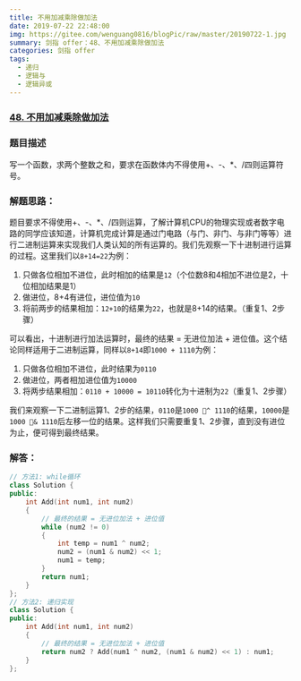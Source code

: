```yaml
---
title: 不用加减乘除做加法
date: 2019-07-22 22:48:00
img: https://gitee.com/wenguang0816/blogPic/raw/master/20190722-1.jpg
summary: 剑指 offer：48、不用加减乘除做加法
categories: 剑指 offer
tags:
  - 递归
  - 逻辑与
  - 逻辑异或
---
```

### [48\. 不用加减乘除做加法](https://www.nowcoder.com/practice/59ac416b4b944300b617d4f7f111b215?tpId=13&tqId=11201&tPage=1&rp=1&ru=/ta/coding-interviews&qru=/ta/coding-interviews/question-ranking)

### 题目描述
写一个函数，求两个整数之和，要求在函数体内不得使用+、-、*、/四则运算符号。

### 解题思路：
题目要求不得使用+、-、*、/四则运算，了解计算机CPU的物理实现或者数字电路的同学应该知道，计算机完成计算是通过门电路（与门、非门、与非门等等）进行二进制运算来实现我们人类认知的所有运算的。我们先观察一下十进制进行运算的过程。这里我们以`8+14=22`为例：

1. 只做各位相加不进位，此时相加的结果是`12`（个位数8和4相加不进位是2，十位相加结果是1）
2. 做进位，8+4有进位，进位值为`10`
3. 将前两步的结果相加：`12+10`的结果为`22`，也就是8+14的结果。（重复1、2步骤）

可以看出，十进制进行加法运算时，最终的结果 = 无进位加法 + 进位值。这个结论同样适用于二进制运算，同样以`8+14`即`1000 + 1110`为例：
1. 只做各位相加不进位，此时结果为`0110`
2. 做进位，两者相加进位值为`10000`
3. 将两步结果相加：`0110 + 10000 = 10110`转化为十进制为`22`（重复1、2步骤）

我们来观察一下二进制运算1、2步的结果，`0110`是`1000 ^ 1110`的结果，`10000`是`1000 & 1110`后左移一位的结果。这样我们只需要重复1、2步骤，直到没有进位为止，便可得到最终结果。

### 解答：
```cpp
// 方法1: while循环
class Solution {
public:
    int Add(int num1, int num2)
    {
        // 最终的结果 = 无进位加法 + 进位值
        while (num2 != 0)
        {
            int temp = num1 ^ num2;
            num2 = (num1 & num2) << 1;
            num1 = temp;
        }
        return num1;
    }
};
// 方法2: 递归实现
class Solution {
public:
    int Add(int num1, int num2)
    {
        // 最终的结果 = 无进位加法 + 进位值
        return num2 ? Add(num1 ^ num2, (num1 & num2) << 1) : num1;
    }
};
```

